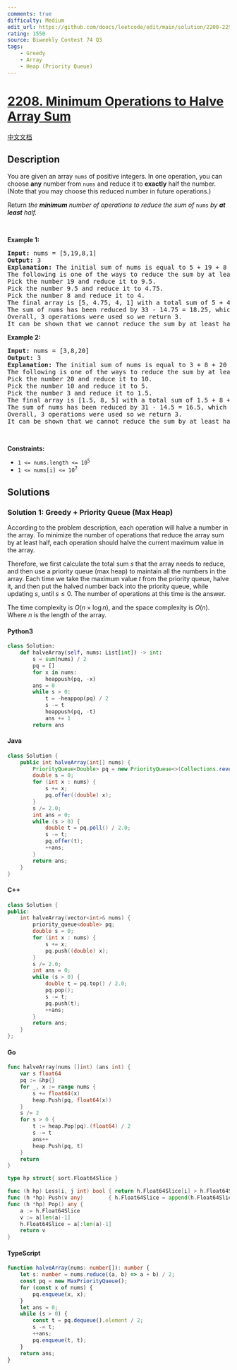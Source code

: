 ```yaml
---
comments: true
difficulty: Medium
edit_url: https://github.com/doocs/leetcode/edit/main/solution/2200-2299/2208.Minimum%20Operations%20to%20Halve%20Array%20Sum/README_EN.md
rating: 1550
source: Biweekly Contest 74 Q3
tags:
    - Greedy
    - Array
    - Heap (Priority Queue)
---
```


<!-- problem:start -->

# [2208. Minimum Operations to Halve Array Sum](https://leetcode.com/problems/minimum-operations-to-halve-array-sum)

[中文文档](/solution/2200-2299/2208.Minimum%20Operations%20to%20Halve%20Array%20Sum/README.md)

## Description

<!-- description:start -->

<p>You are given an array <code>nums</code> of positive integers. In one operation, you can choose <strong>any</strong> number from <code>nums</code> and reduce it to <strong>exactly</strong> half the number. (Note that you may choose this reduced number in future operations.)</p>

<p>Return<em> the <strong>minimum</strong> number of operations to reduce the sum of </em><code>nums</code><em> by <strong>at least</strong> half.</em></p>

<p>&nbsp;</p>
<p><strong class="example">Example 1:</strong></p>

<pre>
<strong>Input:</strong> nums = [5,19,8,1]
<strong>Output:</strong> 3
<strong>Explanation:</strong> The initial sum of nums is equal to 5 + 19 + 8 + 1 = 33.
The following is one of the ways to reduce the sum by at least half:
Pick the number 19 and reduce it to 9.5.
Pick the number 9.5 and reduce it to 4.75.
Pick the number 8 and reduce it to 4.
The final array is [5, 4.75, 4, 1] with a total sum of 5 + 4.75 + 4 + 1 = 14.75. 
The sum of nums has been reduced by 33 - 14.75 = 18.25, which is at least half of the initial sum, 18.25 &gt;= 33/2 = 16.5.
Overall, 3 operations were used so we return 3.
It can be shown that we cannot reduce the sum by at least half in less than 3 operations.
</pre>

<p><strong class="example">Example 2:</strong></p>

<pre>
<strong>Input:</strong> nums = [3,8,20]
<strong>Output:</strong> 3
<strong>Explanation:</strong> The initial sum of nums is equal to 3 + 8 + 20 = 31.
The following is one of the ways to reduce the sum by at least half:
Pick the number 20 and reduce it to 10.
Pick the number 10 and reduce it to 5.
Pick the number 3 and reduce it to 1.5.
The final array is [1.5, 8, 5] with a total sum of 1.5 + 8 + 5 = 14.5. 
The sum of nums has been reduced by 31 - 14.5 = 16.5, which is at least half of the initial sum, 16.5 &gt;= 31/2 = 15.5.
Overall, 3 operations were used so we return 3.
It can be shown that we cannot reduce the sum by at least half in less than 3 operations.
</pre>

<p>&nbsp;</p>
<p><strong>Constraints:</strong></p>

<ul>
	<li><code>1 &lt;= nums.length &lt;= 10<sup>5</sup></code></li>
	<li><code>1 &lt;= nums[i] &lt;= 10<sup>7</sup></code></li>
</ul>

<!-- description:end -->

## Solutions

<!-- solution:start -->

### Solution 1: Greedy + Priority Queue (Max Heap)

According to the problem description, each operation will halve a number in the array. To minimize the number of operations that reduce the array sum by at least half, each operation should halve the current maximum value in the array.

Therefore, we first calculate the total sum $s$ that the array needs to reduce, and then use a priority queue (max heap) to maintain all the numbers in the array. Each time we take the maximum value $t$ from the priority queue, halve it, and then put the halved number back into the priority queue, while updating $s$, until $s \le 0$. The number of operations at this time is the answer.

The time complexity is $O(n \times \log n)$, and the space complexity is $O(n)$. Where $n$ is the length of the array.

<!-- tabs:start -->

#### Python3

```python
class Solution:
    def halveArray(self, nums: List[int]) -> int:
        s = sum(nums) / 2
        pq = []
        for x in nums:
            heappush(pq, -x)
        ans = 0
        while s > 0:
            t = -heappop(pq) / 2
            s -= t
            heappush(pq, -t)
            ans += 1
        return ans
```

#### Java

```java
class Solution {
    public int halveArray(int[] nums) {
        PriorityQueue<Double> pq = new PriorityQueue<>(Collections.reverseOrder());
        double s = 0;
        for (int x : nums) {
            s += x;
            pq.offer((double) x);
        }
        s /= 2.0;
        int ans = 0;
        while (s > 0) {
            double t = pq.poll() / 2.0;
            s -= t;
            pq.offer(t);
            ++ans;
        }
        return ans;
    }
}
```

#### C++

```cpp
class Solution {
public:
    int halveArray(vector<int>& nums) {
        priority_queue<double> pq;
        double s = 0;
        for (int x : nums) {
            s += x;
            pq.push((double) x);
        }
        s /= 2.0;
        int ans = 0;
        while (s > 0) {
            double t = pq.top() / 2.0;
            pq.pop();
            s -= t;
            pq.push(t);
            ++ans;
        }
        return ans;
    }
};
```

#### Go

```go
func halveArray(nums []int) (ans int) {
	var s float64
	pq := &hp{}
	for _, x := range nums {
		s += float64(x)
		heap.Push(pq, float64(x))
	}
	s /= 2
	for s > 0 {
		t := heap.Pop(pq).(float64) / 2
		s -= t
		ans++
		heap.Push(pq, t)
	}
	return
}

type hp struct{ sort.Float64Slice }

func (h hp) Less(i, j int) bool { return h.Float64Slice[i] > h.Float64Slice[j] }
func (h *hp) Push(v any)        { h.Float64Slice = append(h.Float64Slice, v.(float64)) }
func (h *hp) Pop() any {
	a := h.Float64Slice
	v := a[len(a)-1]
	h.Float64Slice = a[:len(a)-1]
	return v
}
```

#### TypeScript

```ts
function halveArray(nums: number[]): number {
    let s: number = nums.reduce((a, b) => a + b) / 2;
    const pq = new MaxPriorityQueue();
    for (const x of nums) {
        pq.enqueue(x, x);
    }
    let ans = 0;
    while (s > 0) {
        const t = pq.dequeue().element / 2;
        s -= t;
        ++ans;
        pq.enqueue(t, t);
    }
    return ans;
}
```

<!-- tabs:end -->

<!-- solution:end -->

<!-- problem:end -->
